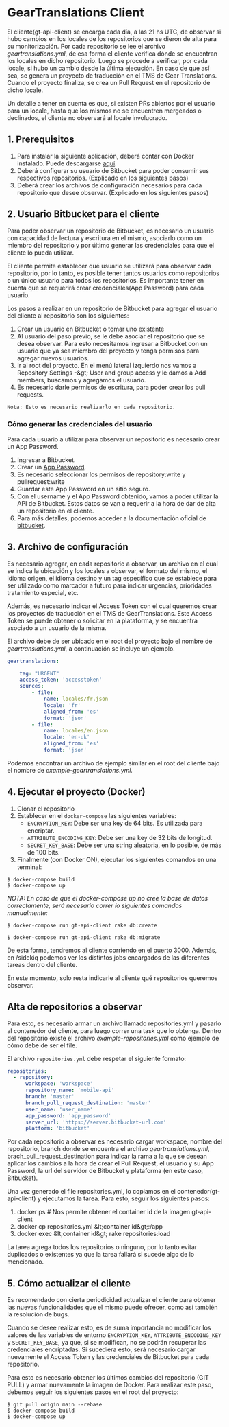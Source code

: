 # GearTranslations Client

El cliente(gt-api-client) se encarga cada día, a las 21 hs UTC, de observar si hubo cambios en los locales de los repositorios que se dieron de alta para su monitorización. Por cada repositorio se lee el archivo _geartranslations.yml_, de esa forma el cliente verifica dónde se encuentran los locales en dicho repositorio. Luego se procede a verificar, por cada locale, si hubo un cambio desde la última ejecución. En caso de que así sea, se genera un proyecto de traducción en el TMS de Gear Translations. Cuando el proyecto finaliza, se crea un Pull Request en el repositorio de dicho locale.

Un detalle a tener en cuenta es que, si existen PRs abiertos por el usuario para un locale, hasta que los mismos no se encuentren mergeados o declinados, el cliente no observará al locale involucrado.

## 1. Prerequisitos
1. Para instalar la siguiente aplicación, deberá contar con Docker instalado. Puede descargarse [aquí](https://www.docker.com/).
2. Deberá configurar su usuario de Bitbucket para poder consumir sus respectivos repositorios. (Explicado en los siguientes pasos)
3. Deberá crear los archivos de configuración necesarios para cada repositorio que desee observar. (Explicado en los siguientes pasos)


## 2. Usuario Bitbucket para el cliente

Para poder observar un repositorio de Bitbucket, es necesario un usuario con capacidad de lectura y escritura en el mismo, asociarlo como un miembro del repositorio y por último generar las credenciales para que el cliente lo pueda utilizar.

El cliente permite establecer qué usuario se utilizará para observar cada repositorio, por lo tanto, es posible tener tantos usuarios como repositorios o un único usuario para todos los repositorios. Es importante tener en cuenta que se requerirá crear credenciales(App Password) para cada usuario.

Los pasos a realizar en un repositorio de Bitbucket para agregar el usuario del cliente al repositorio son los siguientes:

1. Crear un usuario en Bitbucket o tomar uno existente
2. Al usuario del paso previo, se le debe asociar el repositorio que se desea observar. Para esto necesitamos ingresar a Bitbucket con un usuario que ya sea miembro del proyecto y tenga permisos para agregar nuevos usuarios.
  1. Ir al root del proyecto. En el menú lateral izquierdo nos vamos a Repository Settings -\&gt; User and group access y le damos a Add members, buscamos y agregamos el usuario.
  2. Es necesario darle permisos de escritura, para poder crear los pull requests.


`Nota: Esto es necesario realizarlo en cada repositorio.`

### Cómo generar las credenciales del usuario
Para cada usuario a utilizar para observar un repositorio es necesario crear un App Password.

1. Ingresar a Bitbucket.
2. Crear un [App Password](https://bitbucket.org/account/settings/app-passwords/).
  1. Es necesario seleccionar los permisos de repository:write y pullrequest:write
  2. Guardar este App Password en un sitio seguro.
3. Con el username y el App Password obtenido, vamos a poder utilizar la API de Bitbucket. Estos datos se van a requerir a la hora de dar de alta un repositorio en el cliente.
4. Para más detalles, podemos acceder a la documentación oficial de [bitbucket](https://developer.atlassian.com/bitbucket/api/2/reference/meta/authentication#app-pw).


## 3. Archivo de configuración

Es necesario agregar, en cada repositorio a observar, un archivo en el cual se indica la ubicación y los locales a observar, el formato del mismo, el idioma origen, el idioma destino y un tag específico que se establece para ser utilizado como marcador a futuro para indicar urgencias, prioridades tratamiento especial, etc.

Además, es necesario indicar el Access Token con el cual queremos crear los proyectos de traducción en el TMS de GearTranslations. Este Access Token se puede obtener o solicitar en la plataforma, y se encuentra asociado a un usuario de la misma.

El archivo debe de ser ubicado en el root del proyecto bajo el nombre de _geartranslations.yml_, a continuación se incluye un ejemplo.

```yml
geartranslations:

    tag: "URGENT"
    access_token: 'accesstoken'
    sources:
        - file:
            name: locales/fr.json
            locale: 'fr'
            aligned_from: 'es'
            format: 'json'
        - file:
            name: locales/en.json
            locale: 'en-uk'
            aligned_from: 'es'
            format: 'json'
```

Podemos encontrar un archivo de ejemplo similar en el root del cliente bajo el nombre de _example-geartranslations.yml._

## 4. Ejecutar el proyecto (Docker)

1. Clonar el repositorio
2. Establecer en el `docker-compose` las siguientes variables:
    - `ENCRYPTION_KEY`: Debe ser una key de 64 bits. Es utilizada para encriptar.
    - `ATTRIBUTE_ENCODING_KEY`: Debe ser una key de 32 bits de longitud.
    - `SECRET_KEY_BASE`: Debe ser una string aleatoria, en lo posible, de más de 100 bits.
3. Finalmente (con Docker ON), ejecutar los siguientes comandos en una terminal:
```
$ docker-compose build
$ docker-compose up
```

_NOTA: En caso de que el docker-compose up no cree la base de datos correctamente, será necesario correr lo siguientes comandos manualmente:_
```
$ docker-compose run gt-api-client rake db:create

$ docker-compose run gt-api-client rake db:migrate
```

De esta forma, tendremos al cliente corriendo en el puerto 3000. Además, en /sidekiq podemos ver los distintos jobs encargados de las diferentes tareas dentro del cliente.

En este momento, solo resta indicarle al cliente qué repositorios queremos observar.

## Alta de repositorios a observar

Para esto, es necesario armar un archivo llamado repositories.yml y pasarlo al contenedor del cliente, para luego correr una task que lo obtenga. Dentro del repositorio existe el archivo _example-repositories.yml_ como ejemplo de cómo debe de ser el file.

El archivo `repositories.yml` debe respetar el siguiente formato:

```yml
repositories:
  - repository:
      workspace: 'workspace'
      repository_name: 'mobile-api'
      branch: 'master'
      branch_pull_request_destination: 'master'
      user_name: 'user_name'
      app_password: 'app_password'
      server_url: 'https://server.bitbucket-url.com'
      platform: 'bitbucket'

```

Por cada repositorio a observar es necesario cargar workspace, nombre del repositorio, branch donde se encuentra el archivo _geartranslations.yml_, brach\_pull\_request\_destination para indicar la rama a la que se desean aplicar los cambios a la hora de crear el Pull Request, el usuario y su App Password, la url del servidor de Bitbucket y plataforma (en este caso, Bitbucket).

Una vez generado el file repositories.yml, lo copiamos en el contenedor(gt-api-client) y ejecutamos la tarea. Para esto, seguir los siguientes pasos:

1. docker ps # Nos permite obtener el container id de la imagen gt-api-client
2. docker cp repositories.yml \&lt;container id\&gt;:/app
3. docker exec \&lt;container id\&gt; rake repositories:load

La tarea agrega todos los repositorios o ninguno, por lo tanto evitar duplicados o existentes ya que la tarea fallará si sucede algo de lo mencionado.

## 5. Cómo actualizar el cliente

Es recomendado con cierta periodicidad actualizar el cliente para obtener las nuevas funcionalidades que el mismo puede ofrecer, como así también la resolución de bugs.

Cuando se desee realizar esto, es de suma importancia no modificar los valores de las variables de entorno `ENCRYPTION_KEY`, `ATTRIBUTE_ENCODING_KEY` y `SECRET_KEY_BASE`, ya que, si se modifican, no se podrán recuperar las credenciales encriptadas. Si sucediera esto, será necesario cargar nuevamente el Access Token y las credenciales de Bitbucket para cada repositorio.

Para esto es necesario obtener los últimos cambios del repositorio (GIT PULL) y armar nuevamente la imagen de Docker. Para realizar este paso, debemos seguir los siguientes pasos en el root del proyecto:

```
$ git pull origin main --rebase
$ docker-compose build
$ docker-compose up
```